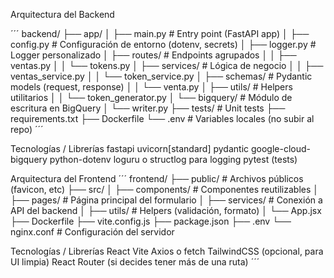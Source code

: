 Arquitectura del Backend

´´´
backend/
├── app/
│   ├── main.py                  # Entry point (FastAPI app)
│   ├── config.py                # Configuración de entorno (dotenv, secrets)
│   ├── logger.py                # Logger personalizado
│   ├── routes/                  # Endpoints agrupados
│   │   ├── ventas.py
│   │   └── tokens.py
│   ├── services/                # Lógica de negocio
│   │   ├── ventas_service.py
│   │   └── token_service.py
│   ├── schemas/                 # Pydantic models (request, response)
│   │   └── venta.py
│   ├── utils/                   # Helpers utilitarios
│   │   └── token_generator.py
│   └── bigquery/                # Módulo de escritura en BigQuery
│       └── writer.py
├── tests/                       # Unit tests
├── requirements.txt
├── Dockerfile
└── .env                         # Variables locales (no subir al repo)
´´´

Tecnologías / Librerías
fastapi
uvicorn[standard]
pydantic
google-cloud-bigquery
python-dotenv
loguru o structlog para logging
pytest (tests)


Arquitectura del Frontend
´´´
frontend/
├── public/                     # Archivos públicos (favicon, etc)
├── src/
│   ├── components/             # Componentes reutilizables
│   ├── pages/                  # Página principal del formulario
│   ├── services/               # Conexión a API del backend
│   ├── utils/                  # Helpers (validación, formato)
│   └── App.jsx
├── Dockerfile
├── vite.config.js
├── package.json
├── .env
└── nginx.conf                  # Configuración del servidor

Tecnologías / Librerías
React
Vite
Axios o fetch
TailwindCSS (opcional, para UI limpia)
React Router (si decides tener más de una ruta)
´´´